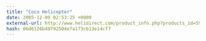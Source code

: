 ```yaml
---
title: "Coco Helicopter"
date: 2005-12-09 02:53:25 +0000
external-url: http://www.helidirect.com/product_info.php?products_id=594
hash: 06d6126b49792504e7a173cb13e14cf7
---
```



